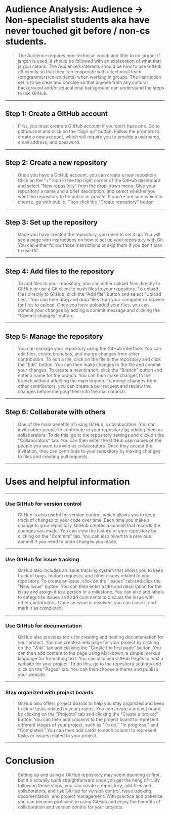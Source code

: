 # Audience Analysis: Audience -> Non-specialist students aka have never touched git before / non-cs students.


> The Audience requires non-technical vocab and little to no jargon; if jargon is used, it should be followed with an explanation of what that jargon means. The Audience’s interests should be how to use GitHub efficiently so that they can cooperate with a technical team (programmers/cs-students) when working in groups. The instruction set is to be clear and concise so that anyone from any cultural background and/or educational background can understand the steps to use GitHub.

---
## Step 1: Create a GitHub account

> First, you must create a GitHub account if you don't have one. Go to github.com and click on the "Sign up" button. Follow the prompts to create a new account, which will require you to provide a username, email address, and password.

---
## Step 2: Create a new repository

> Once you have a GitHub account, you can create a new repository. Click on the "+" icon in the top right corner of the GitHub dashboard and select "New repository" from the drop-down menu. Give your repository a name and a brief description, and select whether you want the repository to be public or private. If you're not sure which to choose, go with public. Then click the "Create repository" button.

---

## Step 3: Set up the repository

> Once you have created the repository, you need to set it up. You will see a page with instructions on how to set up your repository with Git. You can either follow those instructions or skip them if you don't plan to use Git.

---
## Step 4: Add files to the repository

> To add files to your repository, you can either upload files directly to GitHub or use a Git client to push files to your repository. To upload files directly to GitHub, click the "Add file" button and select "Upload files." You can then drag and drop files from your computer or browse for files to upload. Once you have uploaded your files, you can commit your changes by adding a commit message and clicking the "Commit changes" button.

---
## Step 5: Manage the repository

> You can manage your repository using the GitHub interface. You can edit files, create branches, and merge changes from other contributors. To edit a file, click on the file in the repository and click the "Edit" button. You can then make changes to the file and commit your changes. To create a new branch, click the "Branch" button and enter a name for the branch. You can then make changes to the branch without affecting the main branch. To merge changes from other contributors, you can create a pull request and review the changes before merging them into the main branch.

---
## Step 6: Collaborate with others

> One of the main benefits of using GitHub is collaboration. You can invite other people to contribute to your repository by adding them as collaborators. To do this, go to the repository settings and click on the "Collaborators" tab. You can then enter the GitHub usernames of the people you want to invite as collaborators. Once they accept the invitation, they can contribute to your repository by making changes to files and creating pull requests.

---
# Uses and helpful information
---
### Use GitHub for version control

> GitHub is also useful for version control, which allows you to keep track of changes to your code over time. Each time you make a change to your repository, GitHub creates a commit that records the changes you made. You can view the history of your repository by clicking on the "Commits" tab. You can also revert to a previous commit if you need to undo changes you made.

---
### Use GitHub for issue tracking

> GitHub also includes an issue tracking system that allows you to keep track of bugs, feature requests, and other issues related to your repository. To create an issue, click on the "Issues" tab and click the "New issue" button. You can then enter a title and description for the issue and assign it to a person or a milestone. You can also add labels to categorize issues and add comments to discuss the issue with other contributors. Once an issue is resolved, you can close it and mark it as completed.

---
### Use GitHub for documentation

> GitHub also provides tools for creating and hosting documentation for your project. You can create a wiki page for your project by clicking on the "Wiki" tab and clicking the "Create the first page" button. You can then add content to the page using Markdown, a simple markup language for formatting text. You can also use GitHub Pages to host a website for your project. To do this, go to the repository settings and click on the "Pages" tab. You can then choose a theme and publish your website.

---
### Stay organized with project boards

> GitHub also offers project boards to help you stay organized and keep track of tasks related to your project. You can create a project board by clicking on the "Projects" tab and clicking the "Create a project" button. You can then add columns to the project board to represent different stages of your project, such as "To do," "In progress," and "Completed." You can then add cards to each column to represent tasks or issues related to your project.

---
# Conclusion

> Setting up and using a GitHub repository may seem daunting at first, but it's actually quite straightforward once you get the hang of it. By following these steps, you can create a repository, add files and collaborators, and use GitHub for version control, issue tracking, documentation, and project management. With practice and patience, you can become proficient in using GitHub and enjoy the benefits of collaboration and version control for your projects.

 
